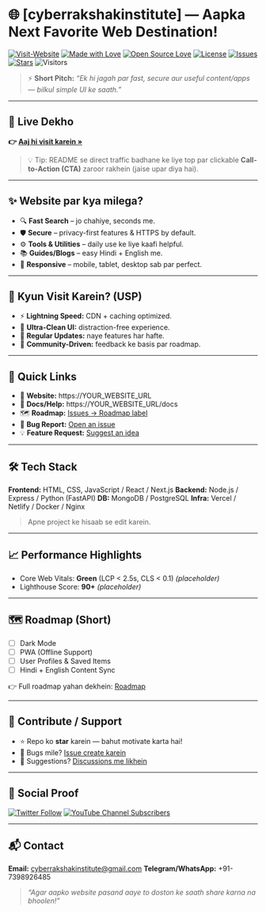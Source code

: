 # 🌐 **\[cyberrakshakinstitute]** — Aapka Next Favorite Web Destination!

[![Visit-Website](https://img.shields.io/badge/Visit%20Website-Click%20Here-blue?logo=google-chrome)](https://www.cyberrakshakinstitute.com)
[![Made with Love](https://img.shields.io/badge/Made%20with-%E2%9D%A4-red)](#)
[![Open Source Love](https://badges.frapsoft.com/os/v2/open-source.svg?v=103)](#)
[![License](https://img.shields.io/badge/License-MIT-green.svg)](LICENSE)
[![Issues](https://img.shields.io/github/issues/YOUR_GITHUB_USERNAME/YOUR_REPO.svg)](https://github.com/YOUR_GITHUB_USERNAME/YOUR_REPO/issues)
[![Stars](https://img.shields.io/github/stars/YOUR_GITHUB_USERNAME/YOUR_REPO.svg?style=social)](https://github.com/YOUR_GITHUB_USERNAME/YOUR_REPO)
![Visitors](https://visitor-badge.laobi.icu/badge?page_id=YOUR_GITHUB_USERNAME.YOUR_REPO)

> ⚡ **Short Pitch:** *“Ek hi jagah par fast, secure aur useful content/apps — bilkul simple UI ke saath.”*

---

## 🚀 Live Dekho

**👉 [Aaj hi visit karein »](https://www.cyberrakshakinstitute.com)**

> 💡 Tip: README se direct traffic badhane ke liye top par clickable **Call-to-Action (CTA)** zaroor rakhein (jaise upar diya hai).

---

## ✨ Website par kya milega?

* 🔍 **Fast Search** – jo chahiye, seconds me.
* 🛡️ **Secure** – privacy-first features & HTTPS by default.
* ⚙️ **Tools & Utilities** – daily use ke liye kaafi helpful.
* 📚 **Guides/Blogs** – easy Hindi + English me.
* 📱 **Responsive** – mobile, tablet, desktop sab par perfect.

---

## 💎 Kyun Visit Karein? (USP)

* ⚡ **Lightning Speed:** CDN + caching optimized.
* 🧭 **Ultra-Clean UI:** distraction-free experience.
* 🧩 **Regular Updates:** naye features har hafte.
* 👐 **Community-Driven:** feedback ke basis par roadmap.

---

## 🧭 Quick Links

* 🔗 **Website:** https\://YOUR\_WEBSITE\_URL
* 📄 **Docs/Help:** https\://YOUR\_WEBSITE\_URL/docs
* 🗺️ **Roadmap:** [Issues → Roadmap label](https://github.com/YOUR_GITHUB_USERNAME/YOUR_REPO/labels/roadmap)
* 🐞 **Bug Report:** [Open an issue](https://github.com/YOUR_GITHUB_USERNAME/YOUR_REPO/issues/new?template=bug_report.md)
* 💡 **Feature Request:** [Suggest an idea](https://github.com/YOUR_GITHUB_USERNAME/YOUR_REPO/discussions)

---

## 🛠️ Tech Stack

**Frontend:** HTML, CSS, JavaScript / React / Next.js
**Backend:** Node.js / Express / Python (FastAPI)
**DB:** MongoDB / PostgreSQL
**Infra:** Vercel / Netlify / Docker / Nginx

> Apne project ke hisaab se edit karein.

---

## 📈 Performance Highlights

* Core Web Vitals: **Green** (LCP < 2.5s, CLS < 0.1) *(placeholder)*
* Lighthouse Score: **90+** *(placeholder)*

---

## 🗺️ Roadmap (Short)

* [ ] Dark Mode
* [ ] PWA (Offline Support)
* [ ] User Profiles & Saved Items
* [ ] Hindi + English Content Sync

👉 Full roadmap yahan dekhein: [Roadmap](https://github.com/YOUR_GITHUB_USERNAME/YOUR_REPO/labels/roadmap)

---

## 🤝 Contribute / Support

* ⭐ Repo ko **star** karein — bahut motivate karta hai!
* 🐛 Bugs mile? [Issue create karein](https://github.com/YOUR_GITHUB_USERNAME/YOUR_REPO/issues/new)
* 💬 Suggestions? [Discussions me likhein](https://github.com/YOUR_GITHUB_USERNAME/YOUR_REPO/discussions)

---

## 📣 Social Proof

[![Twitter Follow]()](#)
[![YouTube Channel Subscribers]()](#)

---

## 📬 Contact

**Email:** [cyberrakshakinstitute@gmail.com](mailto:cyberrakshakinstitute@gmail.com)
**Telegram/WhatsApp:** +91-7398926485

> *“Agar aapko website pasand aaye to doston ke saath share karna na bhoolen!”*


